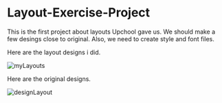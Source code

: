 # Layout-Exercise-Project
This is the first project about layouts Upchool gave us. We should make a few desings close to original. Also, we need to create style and font files.

Here are the layout designs i did.

![myLayouts](https://user-images.githubusercontent.com/61115571/163567892-0eb88d14-85fb-4c09-a3d1-b944be0d1262.png)

Here are the original designs.

![designLayout](https://user-images.githubusercontent.com/61115571/163568430-10b4456c-bbb0-4d3e-a1b7-4540e57c0ae7.png)
